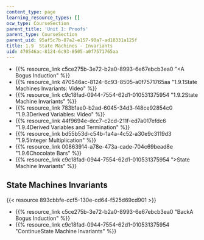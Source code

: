 ```yaml
---
content_type: page
learning_resource_types: []
ocw_type: CourseSection
parent_title: 'Unit 1: Proofs'
parent_type: CourseSection
parent_uid: 95af5c7b-87a2-e157-90a7-ad18331a125f
title: 1.9  State Machines - Invariants
uid: 470546ac-8124-6c93-8505-a0f7571765aa
---
```


*   {{% resource_link c5ce275b-3e72-b2a0-8993-6e67ebcb3ea0 "\<A Bogus Induction" %}}
*   {{% resource_link 470546ac-8124-6c93-8505-a0f7571765aa "1.9.1State Machines Invariants: Video" %}}
*   {{% resource_link c9c18fad-0944-7554-62d1-010531375954 "1.9.2State Machine Invariants" %}}
*   {{% resource_link 783b1ae0-b2ad-6045-34d3-f48ce92854c0 "1.9.3Derived Variables: Video" %}}
*   {{% resource_link 44f9694e-dcc7-c2cd-211f-ed7a017efdc6 "1.9.4Derived Variables and Termination" %}}
*   {{% resource_link bd55b53d-c54b-1a4a-4c52-a30e9c3119d3 "1.9.5Integer Multiplication" %}}
*   {{% resource_link 00863914-a78e-473a-cade-704c69bead8e "1.9.6Chocolate Bars" %}}
*   {{% resource_link c9c18fad-0944-7554-62d1-010531375954 "\>State Machine Invariants" %}}

State Machines Invariants
-------------------------

{{< resource 893cbbfe-ccf5-130e-cd64-f525d69cd901 >}}

*   {{% resource_link c5ce275b-3e72-b2a0-8993-6e67ebcb3ea0 "BackA Bogus Induction" %}}
*   {{% resource_link c9c18fad-0944-7554-62d1-010531375954 "ContinueState Machine Invariants" %}}